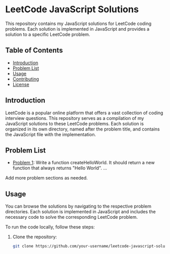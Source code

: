 # LeetCode JavaScript Solutions

This repository contains my JavaScript solutions for LeetCode coding problems. Each solution is implemented in JavaScript and provides a solution to a specific LeetCode problem.

## Table of Contents

- [Introduction](#introduction)
- [Problem List](#problem-list)
- [Usage](#usage)
- [Contributing](#contributing)
- [License](#license)

## Introduction

LeetCode is a popular online platform that offers a vast collection of coding interview questions. This repository serves as a compilation of my JavaScript solutions to these LeetCode problems. Each solution is organized in its own directory, named after the problem title, and contains the JavaScript file with the implementation.

## Problem List

- [Problem 1](./create-hello-world-function): Write a function createHelloWorld. It should return a new function that always returns "Hello World".
  ...

Add more problem sections as needed.

## Usage

You can browse the solutions by navigating to the respective problem directories. Each solution is implemented in JavaScript and includes the necessary code to solve the corresponding LeetCode problem.

To run the code locally, follow these steps:

1. Clone the repository:

   ```bash
   git clone https://github.com/your-username/leetcode-javascript-solutions.git
